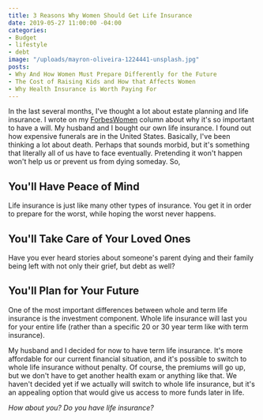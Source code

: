```yaml
---
title: 3 Reasons Why Women Should Get Life Insurance
date: 2019-05-27 11:00:00 -04:00
categories:
- Budget
- lifestyle
- debt
image: "/uploads/mayron-oliveira-1224441-unsplash.jpg"
posts:
- Why And How Women Must Prepare Differently for the Future
- The Cost of Raising Kids and How that Affects Women
- Why Health Insurance is Worth Paying For
---
```


In the last several months, I've thought a lot about estate planning and life insurance. I wrote on my [ForbesWomen](https://www.forbes.com/sites/maggiegermano/2019/02/15/despite-their-priorities-nearly-half-of-americans-over-55-still-dont-have-a-will/) column about why it's so important to have a will. My husband and I bought our own life insurance. I found out how expensive funerals are in the United States. Basically, I've been thinking a lot about death. Perhaps that sounds morbid, but it's something that literally all of us have to face eventually. Pretending it won't happen won't help us or prevent us from dying someday. So, 

## You'll Have Peace of Mind

Life insurance is just like many other types of insurance. You get it in order to prepare for the worst, while hoping the worst never happens. 

## You'll Take Care of Your Loved Ones

Have you ever heard stories about someone's parent dying and their family being left with not only their grief, but debt as well?

## You'll Plan for Your Future

One of the most important differences between whole and term life insurance is the investment component. Whole life insurance will last you for your entire life (rather than a specific 20 or 30 year term like with term insurance).

My husband and I decided for now to have term life insurance. It's more affordable for our current financial situation, and it's possible to switch to whole life insurance without penalty. Of course, the premiums will go up, but we don't have to get another health exam or anything like that. We haven't decided yet if we actually will switch to whole life insurance, but it's an appealing option that would give us access to more funds later in life.

*How about you? Do you have life insurance?*